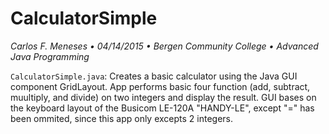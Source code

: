 # CalculatorSimple
*Carlos F. Meneses • 04/14/2015 • Bergen Community College • Advanced Java Programming*

`CalculatorSimple.java`: Creates a basic calculator using the Java GUI component GridLayout. App performs basic four function (add, subtract, muultiply, and divide) on two integers and display the result. GUI bases on the keyboard layout of the Busicom LE-120A "HANDY-LE", except "=" has been ommited, since this app only excepts 2 integers.
